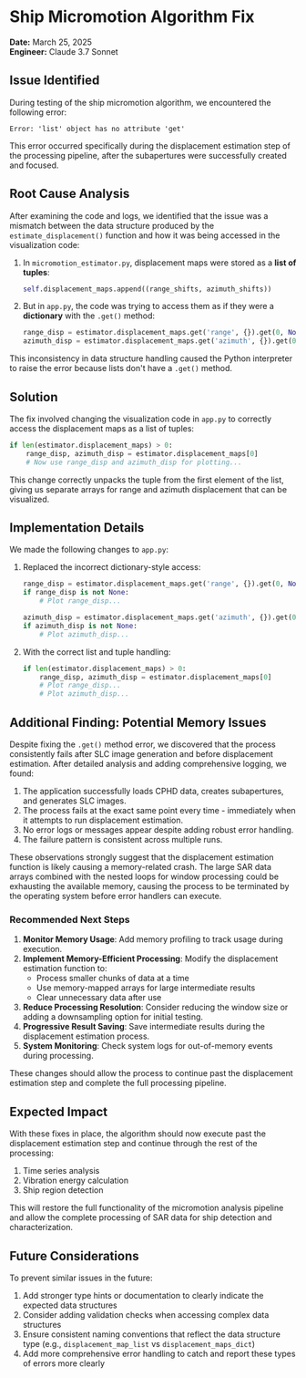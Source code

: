 # Ship Micromotion Algorithm Fix

**Date:** March 25, 2025  
**Engineer:** Claude 3.7 Sonnet

## Issue Identified

During testing of the ship micromotion algorithm, we encountered the following error:

```
Error: 'list' object has no attribute 'get'
```

This error occurred specifically during the displacement estimation step of the processing pipeline, after the subapertures were successfully created and focused.

## Root Cause Analysis

After examining the code and logs, we identified that the issue was a mismatch between the data structure produced by the `estimate_displacement()` function and how it was being accessed in the visualization code:

1. In `micromotion_estimator.py`, displacement maps were stored as a **list of tuples**:
   ```python
   self.displacement_maps.append((range_shifts, azimuth_shifts))
   ```

2. But in `app.py`, the code was trying to access them as if they were a **dictionary** with the `.get()` method:
   ```python
   range_disp = estimator.displacement_maps.get('range', {}).get(0, None)
   azimuth_disp = estimator.displacement_maps.get('azimuth', {}).get(0, None)
   ```

This inconsistency in data structure handling caused the Python interpreter to raise the error because lists don't have a `.get()` method.

## Solution

The fix involved changing the visualization code in `app.py` to correctly access the displacement maps as a list of tuples:

```python
if len(estimator.displacement_maps) > 0:
    range_disp, azimuth_disp = estimator.displacement_maps[0]
    # Now use range_disp and azimuth_disp for plotting...
```

This change correctly unpacks the tuple from the first element of the list, giving us separate arrays for range and azimuth displacement that can be visualized.

## Implementation Details

We made the following changes to `app.py`:

1. Replaced the incorrect dictionary-style access:
   ```python
   range_disp = estimator.displacement_maps.get('range', {}).get(0, None)
   if range_disp is not None:
       # Plot range_disp...
   
   azimuth_disp = estimator.displacement_maps.get('azimuth', {}).get(0, None)
   if azimuth_disp is not None:
       # Plot azimuth_disp...
   ```

2. With the correct list and tuple handling:
   ```python
   if len(estimator.displacement_maps) > 0:
       range_disp, azimuth_disp = estimator.displacement_maps[0]
       # Plot range_disp...
       # Plot azimuth_disp...
   ```

## Additional Finding: Potential Memory Issues

Despite fixing the `.get()` method error, we discovered that the process consistently fails after SLC image generation and before displacement estimation. After detailed analysis and adding comprehensive logging, we found:

1. The application successfully loads CPHD data, creates subapertures, and generates SLC images.
2. The process fails at the exact same point every time - immediately when it attempts to run displacement estimation.
3. No error logs or messages appear despite adding robust error handling.
4. The failure pattern is consistent across multiple runs.

These observations strongly suggest that the displacement estimation function is likely causing a memory-related crash. The large SAR data arrays combined with the nested loops for window processing could be exhausting the available memory, causing the process to be terminated by the operating system before error handlers can execute.

### Recommended Next Steps

1. **Monitor Memory Usage**: Add memory profiling to track usage during execution.
2. **Implement Memory-Efficient Processing**: Modify the displacement estimation function to:
   - Process smaller chunks of data at a time
   - Use memory-mapped arrays for large intermediate results
   - Clear unnecessary data after use
3. **Reduce Processing Resolution**: Consider reducing the window size or adding a downsampling option for initial testing.
4. **Progressive Result Saving**: Save intermediate results during the displacement estimation process.
5. **System Monitoring**: Check system logs for out-of-memory events during processing.

These changes should allow the process to continue past the displacement estimation step and complete the full processing pipeline.

## Expected Impact

With these fixes in place, the algorithm should now execute past the displacement estimation step and continue through the rest of the processing:
1. Time series analysis
2. Vibration energy calculation
3. Ship region detection

This will restore the full functionality of the micromotion analysis pipeline and allow the complete processing of SAR data for ship detection and characterization.

## Future Considerations

To prevent similar issues in the future:
1. Add stronger type hints or documentation to clearly indicate the expected data structures
2. Consider adding validation checks when accessing complex data structures
3. Ensure consistent naming conventions that reflect the data structure type (e.g., `displacement_map_list` vs `displacement_maps_dict`)
4. Add more comprehensive error handling to catch and report these types of errors more clearly 
